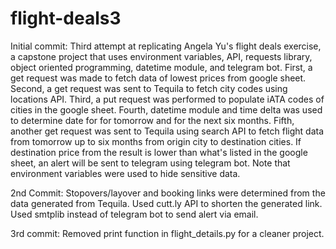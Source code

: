 # flight-deals3
Initial commit:
Third attempt at replicating Angela Yu's flight deals exercise, a capstone project that uses environment variables, API, requests library, object oriented programming,
datetime module, and telegram bot. First, a get request was made to fetch data of lowest prices from google sheet. Second, a get request was sent to Tequila 
to fetch city codes using locations API. Third, a put request was performed to populate iATA codes of cities in the google sheet. Fourth, datetime module and 
time delta was used to determine date for for tomorrow and for the next six months. Fifth, another get request was sent to Tequila using search API to 
fetch flight data from tomorrow up to six months from origin city to destination cities. If destination price from the result is lower than what's listed 
in the google sheet, an alert will be sent to telegram using telegram bot. Note that environment variables were used to hide sensitive data.

2nd Commit:
Stopovers/layover and booking links were determined from the data generated from Tequila. Used cutt.ly API to shorten the generated link. 
Used smtplib instead of telegram bot to send alert via email. 

3rd commit:
Removed print function in flight_details.py for a cleaner project.
